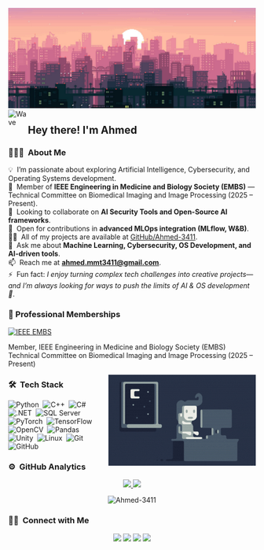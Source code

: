 ![NYC](banner.png)
<img alt="Wave" src="./assets/Hand%20Wave.gif" width='40' align="left"/><h2>Hey there! I'm Ahmed</h2>

### 👨🏻‍💻 &nbsp;About Me

💡 &nbsp;I’m passionate about exploring Artificial Intelligence, Cybersecurity, and Operating Systems development.\
👥 &nbsp;Member of **IEEE Engineering in Medicine and Biology Society (EMBS)** — Technical Committee on Biomedical Imaging and Image Processing (2025 – Present).\
👯 &nbsp;Looking to collaborate on **AI Security Tools and Open-Source AI frameworks**.\
🤝 &nbsp;Open for contributions in **advanced MLOps integration (MLflow, W&B)**.\
👨‍💻 &nbsp;All of my projects are available at [GitHub/Ahmed-3411](https://github.com/Ahmed-3411).\
💬 &nbsp;Ask me about **Machine Learning, Cybersecurity, OS Development, and AI-driven tools**.\
📫 &nbsp;Reach me at **ahmed.mmt3411@gmail.com**.\
⚡ &nbsp;Fun fact: *I enjoy turning complex tech challenges into creative projects—and I’m always looking for ways to push the limits of AI & OS development 🚀*.

### 🔗 Professional Memberships

[![IEEE EMBS](https://img.shields.io/badge/IEEE-EMBS-blue?logo=ieee&logoColor=white)](https://www.embs.org/biip/)

Member, IEEE Engineering in Medicine and Biology Society (EMBS)  
Technical Committee on Biomedical Imaging and Image Processing (2025 – Present)


<img alt="Night Coding" src="https://raw.githubusercontent.com/AVS1508/AVS1508/master/assets/Night-Coding.gif" align="right"/>

### 🛠 &nbsp;Tech Stack

![Python](https://img.shields.io/badge/-Python-05122A?style=flat&logo=python)&nbsp;
![C++](https://img.shields.io/badge/-C++-05122A?style=flat&logo=C%2B%2B&logoColor=00599C)&nbsp;
![C#](https://img.shields.io/badge/-C%23-05122A?style=flat&logo=csharp)&nbsp;
![.NET](https://img.shields.io/badge/-.NET-05122A?style=flat&logo=dotnet)&nbsp;
![SQL Server](https://img.shields.io/badge/-MSSQL-05122A?style=flat&logo=microsoft-sql-server)&nbsp;\
![PyTorch](https://img.shields.io/badge/-PyTorch-05122A?style=flat&logo=pytorch)&nbsp;
![TensorFlow](https://img.shields.io/badge/-TensorFlow-05122A?style=flat&logo=tensorflow)&nbsp;
![OpenCV](https://img.shields.io/badge/-OpenCV-05122A?style=flat&logo=opencv)&nbsp;
![Pandas](https://img.shields.io/badge/-Pandas-05122A?style=flat&logo=pandas)&nbsp;\
![Unity](https://img.shields.io/badge/-Unity-05122A?style=flat&logo=unity)&nbsp;
![Linux](https://img.shields.io/badge/-Linux-05122A?style=flat&logo=linux)&nbsp;
![Git](https://img.shields.io/badge/-Git-05122A?style=flat&logo=git)&nbsp;
![GitHub](https://img.shields.io/badge/-GitHub-05122A?style=flat&logo=github)&nbsp;

### ⚙️ &nbsp;GitHub Analytics

<p align="center">
<a href="https://github.com/Ahmed-3411">
  <img height="180em" src="https://github-readme-stats-eight-theta.vercel.app/api?username=Ahmed-3411&show_icons=true&theme=algolia&include_all_commits=true&count_private=true"/>
  <img height="180em" src="https://github-readme-stats-eight-theta.vercel.app/api/top-langs/?username=Ahmed-3411&layout=compact&langs_count=8&theme=algolia"/>
</a>
</p>

<p align="center">
  <img src="https://github-readme-streak-stats.herokuapp.com/?user=Ahmed-3411&theme=algolia" alt="Ahmed-3411" />
</p>

### 🤝🏻 &nbsp;Connect with Me

<p align="center">
<a href="https://www.facebook.com/ahmed.talaat.645610/"><img src="https://img.shields.io/badge/-Facebook-1877F2?style=flat&logo=Facebook&logoColor=white"/></a>
<a href="https://www.instagram.com/ahmed_e3p/"><img src="https://img.shields.io/badge/-Instagram-E4405F?style=flat&logo=Instagram&logoColor=white"/></a>
<a href="https://discord.gg/iahmed341"><img src="https://img.shields.io/badge/-Discord-5865F2?style=flat&logo=Discord&logoColor=white"/></a>
<a href="mailto:ahmed.mmt3411@gmail.com"><img src="https://img.shields.io/badge/-Gmail-D14836?style=flat&logo=Gmail&logoColor=white"/></a>
</p>
